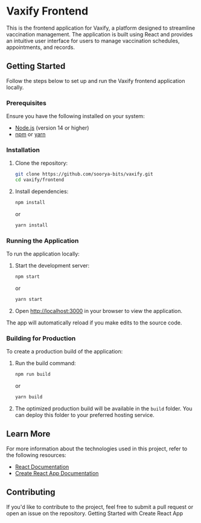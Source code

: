 # Vaxify Frontend

This is the frontend application for Vaxify, a platform designed to streamline vaccination management. The application is built using React and provides an intuitive user interface for users to manage vaccination schedules, appointments, and records.

## Getting Started

Follow the steps below to set up and run the Vaxify frontend application locally.

### Prerequisites

Ensure you have the following installed on your system:
- [Node.js](https://nodejs.org/) (version 14 or higher)
- [npm](https://www.npmjs.com/) or [yarn](https://yarnpkg.com/)

### Installation

1. Clone the repository:
    ```bash
    git clone https://github.com/soorya-bits/vaxify.git
    cd vaxify/frontend
    ```

2. Install dependencies:
    ```bash
    npm install
    ```
    or
    ```bash
    yarn install
    ```

### Running the Application

To run the application locally:

1. Start the development server:
    ```bash
    npm start
    ```
    or
    ```bash
    yarn start
    ```

2. Open [http://localhost:3000](http://localhost:3000) in your browser to view the application.

The app will automatically reload if you make edits to the source code.

### Building for Production

To create a production build of the application:

1. Run the build command:
    ```bash
    npm run build
    ```
    or
    ```bash
    yarn build
    ```

2. The optimized production build will be available in the `build` folder. You can deploy this folder to your preferred hosting service.

## Learn More

For more information about the technologies used in this project, refer to the following resources:
- [React Documentation](https://reactjs.org/)
- [Create React App Documentation](https://create-react-app.dev/docs/getting-started/)

## Contributing

If you'd like to contribute to the project, feel free to submit a pull request or open an issue on the repository.
 Getting Started with Create React App
